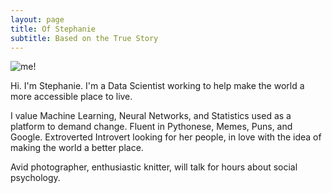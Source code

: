 ```yaml
---
layout: page
title: Of Stephanie
subtitle: Based on the True Story
---
```


![me!](http://placekitten.com/100/100)

Hi. I'm Stephanie. I'm a Data Scientist working to help make the world a more accessible place to live.

I value Machine Learning, Neural Networks, and Statistics used as a platform to demand change. Fluent in Pythonese, Memes, Puns, and Google. Extroverted Introvert looking for her people, in love with the idea of making the world a better place.

Avid photographer, enthusiastic knitter, will talk for hours about social psychology.
